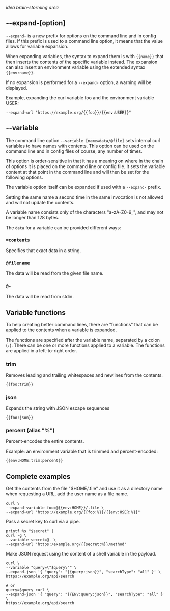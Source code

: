 *idea brain-storming area*

## --expand-[option]

`--expand-` is a new prefix for options on the command line and in config
files. If this prefix is used to a command line option, it means that the
value allows for variable expansion.

When expanding variables, the syntax to expand them is with `{{name}}` that
then inserts the contents of the specific variable instead. The expansion can
also insert an environment variable using the extended syntax `{{env:name}}`.

If no expansion is performed for a `--expand-` option, a warning will be
displayed.

Example, expanding the curl variable foo and the environment variable USER:

    --expand-url "https://example.org/{{foo}}/{{env:USER}}"

## --variable

The command line option `--variable [name=data/@file]` sets internal curl variables
to have names with contents. This option can be used on the command line and
in config files of course, any number of times.

This option is order-sensitive in that it has a meaning on where in the chain
of options it is placed on the command line or config file. It sets the
variable content at that point in the command line and will then be set for
the following options.

The variable option itself can be expanded if used with a `--expand-` prefix.

Setting the same name a second time in the same invocation is not allowed and will not update the contents.

A variable name consists only of the characters "a-zA-Z0-9_", and may not be longer than 128 bytes.

The `data` for a variable can be provided different ways:

### `=contents`

Specifies that exact data in a string.

### `@filename`

The data will be read from the given file name.

### `@-`

The data will be read from stdin.

## Variable functions

To help creating better command lines, there are "functions" that can be applied to the contents when a variable is expanded.

The functions are specified after the variable name, separated by a colon (`:`). There can be one or more functions applied to a variable. The functions are applied in a left-to-right order.

### trim

Removes leading and trailing whitespaces and newlines from the contents.

    {{foo:trim}}

### json

Expands the string with JSON escape sequences

    {{foo:json}}

### percent (alias "%")

Percent-encodes the entire contents.

Example: an environment variable that is trimmed and percent-encoded:

    {{env:HOME:trim:percent}}

## Complete examples

Get the contents from the file "$HOME/.file" and use it as a directory name when requesting a URL, add the user name as a file name.

    curl \
    --expand-variable foo=@{{env:HOME}}/.file \
    --expand-url "https://example.org/{{foo:%}}/{{env:USER:%}}"

Pass a secret key to curl via a pipe.

    printf %s "$secret" |
    curl -g \
    --variable secret=@- \
    --expand-url 'https:/example.org/{{secret:%}}/method'

Make JSON request using the content of a shell variable in the payload.

    curl \
    --variable "query=\"$query\"" \
    --expand-json '{ "query": "{{query:json}}", "searchType": "all" }' \
    https://example.org/api/search

    # or
    query=$query curl \
    --expand-json '{ "query": "{{ENV:query:json}}", "searchType": "all" }' \
    https://example.org/api/search

